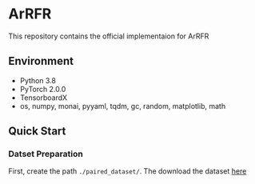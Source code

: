 # ArRFR

This repository contains the official implementaion for ArRFR

## Environment
- Python 3.8
- PyTorch 2.0.0
- TensorboardX
- os, numpy, monai, pyyaml, tqdm, gc, random, matplotlib, math

## Quick Start
### Datset Preparation
First, create the path `./paired_dataset/`. The download the dataset [here](https://drive.google.com/drive/folders/1q_MtKQCnfC7s1HjO8xP6Afhn2fjkxY3T?usp=drive_link)
